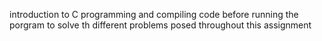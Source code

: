 introduction to C programming and compiling code before running the porgram to solve th different problems posed throughout this assignment
